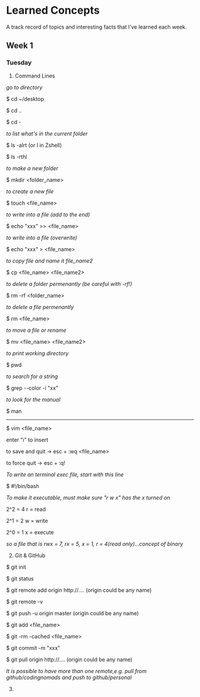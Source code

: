 # Learned Concepts

A track record of topics and interesting facts that I've learned each week.

## Week 1
### Tuesday
1. Command Lines

*go to directory*

$ cd ~/desktop
  
$ cd ..

$ cd -

*to list what's in the current folder*

$ ls -alrt (or l in Zshell)

$ ls -rthl

*to make a new folder*

$ mkdir <folder_name>

*to create a new file*

$ touch <file_name>

*to write into a file (add to the end)*

$ echo "xxx" >> <file_name>

*to write into a file (overwrite)*

$ echo "xxx" > <file_name>

*to copy file and name it file_name2*

$ cp <file_name> <file_name2>

*to delete a folder permenantly (be careful with -rf!)*

$ rm -rf <folder_name>

*to delete a file permenantly*

$ rm <file_name>

*to move a file or rename*

$ mv <file_name> <file_name2>

*to print working directory*

$ pwd

*to search for a string*

$ grep --color -i "xx"

*to look for the manual*

$ man <command>

----
$ vim <file_name>

enter "i" to insert

to save and quit -> esc + :wq <file_name>

to force quit -> esc + :q!

*To write an terminal exec file, start with this line*

$ #!/bin/bash


*To make it executable, must make sure "r w x" has the x turned on*

 2^2 = 4  r = read
 
 2^1 = 2  w = write
 
 2^0 = 1  x = execute
 
*so a file that is rwx = 7, rx = 5, x = 1, r = 4(read only)...concept of binary*

2. Git & GitHub

$ git init

$ git status

$ git remote add origin http://.... (origin could be any name)

$ git remote -v

$ git push -u origin master (origin could be any name)

$ git add <file_name>

$ git -rm -cached <file_name>

$ git commit -m "xxx"

$ git pull origin http://.... (origin could be any name)

*It is possible to have more than one remote,e.g. pull from github/codingnomads and push to github/personal*

3. 
